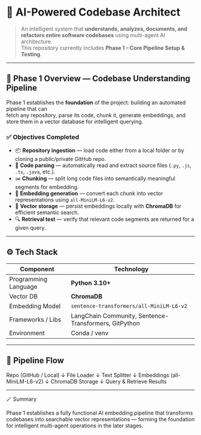 # 🤖 AI-Powered Codebase Architect

> An intelligent system that **understands, analyzes, documents, and refactors entire software codebases** using multi-agent AI architecture.  
> This repository currently includes **Phase 1 – Core Pipeline Setup & Testing**.

---

## 🧩 Phase 1 Overview — Codebase Understanding Pipeline

Phase 1 establishes the **foundation** of the project: building an automated pipeline that can  
fetch any repository, parse its code, chunk it, generate embeddings, and store them in a vector database for intelligent querying.

### ✅ Objectives Completed
- 📦 **Repository ingestion** — load code either from a local folder or by cloning a public/private GitHub repo.  
- 🧠 **Code parsing** — automatically read and extract source files (`.py`, `.js`, `.ts`, `.java`, etc.).  
- ✂️ **Chunking** — split long code files into semantically meaningful segments for embedding.  
- 🔢 **Embedding generation** — convert each chunk into vector representations using `all-MiniLM-L6-v2`.  
- 🧱 **Vector storage** — persist embeddings locally with **ChromaDB** for efficient semantic search.  
- 🔍 **Retrieval test** — verify that relevant code segments are returned for a given query.

---

## ⚙️ Tech Stack

| Component | Technology |
|------------|-------------|
| Programming Language | **Python 3.10+** |
| Vector DB | **ChromaDB** |
| Embedding Model | `sentence-transformers/all-MiniLM-L6-v2` |
| Frameworks / Libs | LangChain Community, Sentence-Transformers, GitPython |
| Environment | Conda / venv |

---

## 🧪 Pipeline Flow
Repo (GitHub / Local)
↓
File Loader
↓
Text Splitter
↓
Embeddings (all-MiniLM-L6-v2)
↓
ChromaDB Storage
↓
Query & Retrieve Results

---

🪄 Summary

Phase 1 establishes a fully functional AI embedding pipeline that transforms codebases into searchable vector representations — forming the foundation for intelligent multi-agent operations in the later stages.

